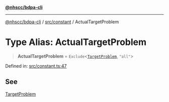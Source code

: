 [**@nhscc/bdpa-cli**](../../../README.md)

***

[@nhscc/bdpa-cli](../../../README.md) / [src/constant](../README.md) / ActualTargetProblem

# Type Alias: ActualTargetProblem

> **ActualTargetProblem** = `Exclude`\<[`TargetProblem`](TargetProblem.md), `"all"`\>

Defined in: [src/constant.ts:47](https://github.com/nhscc/bdpa-cli/blob/cc06230b8b3c4bd28c3da1903ce886e7c819a1ce/src/constant.ts#L47)

## See

[TargetProblem](../variables/TargetProblem.md)
